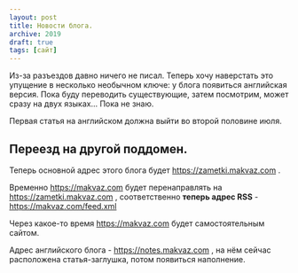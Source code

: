 ```yaml
---
layout: post
title: Новости блога.
archive: 2019
draft: true
tags: [сайт]
---
```

Из-за разъездов давно ничего не писал. Теперь хочу наверстать это упущение в несколько необычном ключе: у блога появиться английская версия. Пока буду переводить существующие, затем посмотрим, может сразу на двух языках... Пока не знаю.

Первая статья на английском должна выйти во второй половине июля.
<!--more-->

## Переезд на другой  поддомен.

Теперь основной адрес этого блога будет https://zametki.makvaz.com .

Временно https://makvaz.com будет перенаправлять на https://zametki.makvaz.com , соответственно **теперь адрес RSS** - https://makvaz.com/feed.xml

Через какое-то время https://makvaz.com будет самостоятельным сайтом.

Адрес английского блога - https://notes.makvaz.com , на нём сейчас расположена статья-заглушка, потом появиться наполнение.
